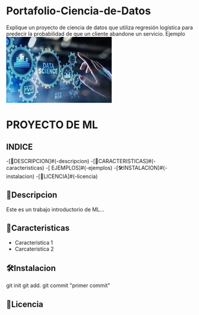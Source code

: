 # Portafolio-Ciencia-de-Datos
Explique un proyecto de ciencia de datos que utiliza regresión logística para predecir la probabilidad de que un cliente abandone un servicio. Ejemplo
[![Ciencia de Datos](images/img1.jpg)](https://www.youtube.com/)


# PROYECTO DE ML
## INDICE

-[📖DESCRIPCION]#(-descripcion)
-[🚀CARACTERISTICAS]#(-caracteristicas)
-[   EJEMPLOS]#(-ejemplos)
-[🛠️INSTALACION]#(-instalacion)
-[📝LICENCIA]#(-licencia)

## 📖Descripcion
Este es un trabajo introductorio de ML...

## 🚀Caracteristicas
- Caracteristica 1
- Carcateristica 2

## 🛠️Instalacion
git init
git add.
git commit "primer commit"

## 📝Licencia
